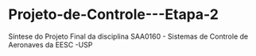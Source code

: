 # Projeto-de-Controle---Etapa-2
Síntese do Projeto Final da disciplina SAA0160 - Sistemas de Controle de Aeronaves da EESC -USP
